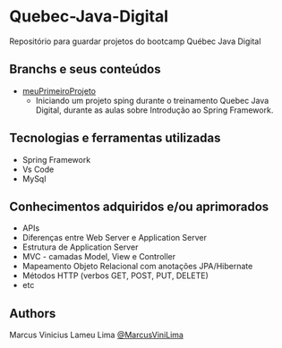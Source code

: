 # Quebec-Java-Digital
Repositório para guardar projetos do bootcamp Québec Java Digital

## Branchs e seus conteúdos
- [meuPrimeiroProjeto](https://github.com/MarcusViniLima/Quebec-Java-Digital/tree/meuPrimeiroProjeto)
  - Iniciando um projeto sping durante o treinamento Quebec Java Digital, durante as aulas sobre Introdução ao Spring Framework.

## Tecnologias e ferramentas utilizadas
- Spring Framework
- Vs Code
- MySql

## Conhecimentos adquiridos e/ou aprimorados
- APIs
- Diferenças entre Web Server e Application Server
- Estrutura de Application Server
- MVC - camadas Model, View e Controller
- Mapeamento Objeto Relacional com anotações JPA/Hibernate
- Métodos HTTP (verbos GET, POST, PUT, DELETE)
- etc

## Authors
Marcus Vinicius Lameu Lima [@MarcusViniLima](https://github.com/MarcusViniLima)

